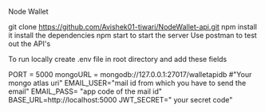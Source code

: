 Node Wallet

git clone https://github.com/Avishek01-tiwari/NodeWallet-api.git
npm install it install the dependencies
npm start to start the server
Use postman to test out the API's

To run locally create .env file in root directory and add these fields

PORT = 5000
mongoURL = mongodb://127.0.0.1:27017/walletapidb #"Your mongo atlas uri"
EMAIL_USER="mail id from which you have to send the email"
EMAIL_PASS= "app code of the mail id"
BASE_URL=http://localhost:5000
JWT_SECRET=" your secret code"
